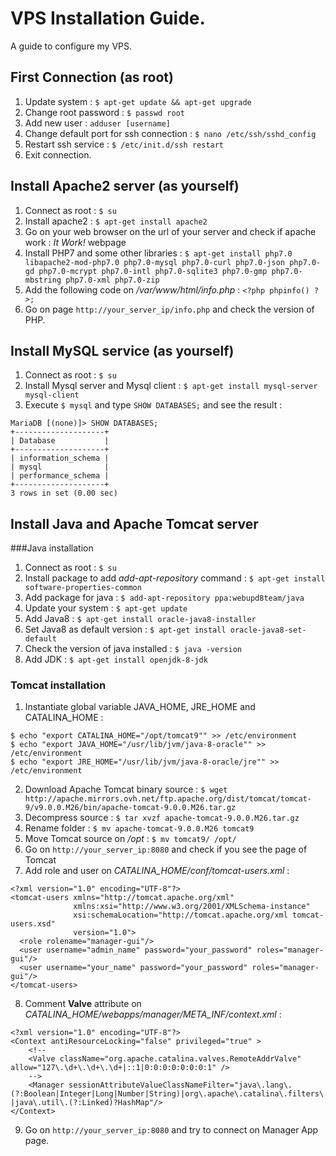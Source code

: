 # VPS Installation Guide.
A guide to configure my VPS.

## First Connection (as root)
1. Update system : `$ apt-get update && apt-get upgrade`
2. Change root password : `$ passwd root`
3. Add new user : `adduser [username]`
4. Change default port for ssh connection : `$ nano /etc/ssh/sshd_config`
5. Restart ssh service : `$ /etc/init.d/ssh restart`
6. Exit connection.

## Install Apache2 server (as yourself)
1. Connect as root : `$ su`
2. Install apache2 : `$ apt-get install apache2`
3. Go on your web browser on the url of your server and check if apache work : _It Work!_ webpage
4. Install PHP7 and some other libraries : `$ apt-get install php7.0 libapache2-mod-php7.0 php7.0-mysql php7.0-curl php7.0-json php7.0-gd php7.0-mcrypt php7.0-intl php7.0-sqlite3 php7.0-gmp php7.0-mbstring php7.0-xml php7.0-zip`
5. Add the following code on _/var/www/html/info.php_ : `<?php phpinfo() ?>;`
6. Go on page `http://your_server_ip/info.php` and check the version of PHP.

## Install MySQL service (as yourself)
1. Connect as root : `$ su`
2. Install Mysql server and Mysql client : `$ apt-get install mysql-server mysql-client`
3. Execute `$ mysql` and type `SHOW DATABASES;` and see the result : 
```
MariaDB [(none)]> SHOW DATABASES;
+--------------------+
| Database           |
+--------------------+
| information_schema |
| mysql              |
| performance_schema |
+--------------------+
3 rows in set (0.00 sec)

```

## Install Java and Apache Tomcat server
###Java installation
1. Connect as root : `$ su`
2. Install package to add _add-apt-repository_ command : `$ apt-get install software-properties-common`
3. Add package for java : `$ add-apt-repository ppa:webupd8team/java`
4. Update your system : `$ apt-get update`
5. Add Java8 : `$ apt-get install oracle-java8-installer`
6. Set Java8 as default version : `$ apt-get install oracle-java8-set-default`
7. Check the version of java installed : `$ java -version`
8. Add JDK : `$ apt-get install openjdk-8-jdk` 

### Tomcat installation
1. Instantiate global variable JAVA_HOME, JRE_HOME and CATALINA_HOME :
```
$ echo "export CATALINA_HOME="/opt/tomcat9"" >> /etc/environment
$ echo "export JAVA_HOME="/usr/lib/jvm/java-8-oracle"" >> /etc/environment
$ echo "export JRE_HOME="/usr/lib/jvm/java-8-oracle/jre"" >> /etc/environment
```
2. Download Apache Tomcat binary source : `$ wget http://apache.mirrors.ovh.net/ftp.apache.org/dist/tomcat/tomcat-9/v9.0.0.M26/bin/apache-tomcat-9.0.0.M26.tar.gz`
3. Decompress source : `$ tar xvzf apache-tomcat-9.0.0.M26.tar.gz`
4. Rename folder : `$ mv apache-tomcat-9.0.0.M26 tomcat9`
5. Move Tomcat source on _/opt_ : `$ mv tomcat9/ /opt/`
6. Go on `http://your_server_ip:8080` and check if you see the page of Tomcat
7. Add role and user on _CATALINA_HOME/conf/tomcat-users.xml_ : 
```
<?xml version="1.0" encoding="UTF-8"?>
<tomcat-users xmlns="http://tomcat.apache.org/xml"
              xmlns:xsi="http://www.w3.org/2001/XMLSchema-instance"
              xsi:schemaLocation="http://tomcat.apache.org/xml tomcat-users.xsd"
              version="1.0">
  <role rolename="manager-gui"/>
  <user username="admin_name" password="your_password" roles="manager-gui"/>
  <user username="your_name" password="your_password" roles="manager-gui"/>
</tomcat-users>
```
8. Comment **Valve** attribute on _CATALINA_HOME/webapps/manager/META_INF/context.xml_ : 
```
<?xml version="1.0" encoding="UTF-8"?>
<Context antiResourceLocking="false" privileged="true" >
    <!-- 
    <Valve className="org.apache.catalina.valves.RemoteAddrValve" allow="127\.\d+\.\d+\.\d+|::1|0:0:0:0:0:0:0:1" /> 
    -->
    <Manager sessionAttributeValueClassNameFilter="java\.lang\.(?:Boolean|Integer|Long|Number|String)|org\.apache\.catalina\.filters\.CsrfPreventionFilter\$LruCache(?:\$1)?|java\.util\.(?:Linked)?HashMap"/>
</Context>
```
9. Go on `http://your_server_ip:8080` and try to connect on Manager App page.



























